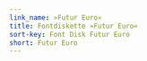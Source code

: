 ```yaml
---
link_name: »Futur Euro«
title: Fontdiskette »Futur Euro«
sort-key: Font Disk Futur Euro
short: Futur Euro
---
```

